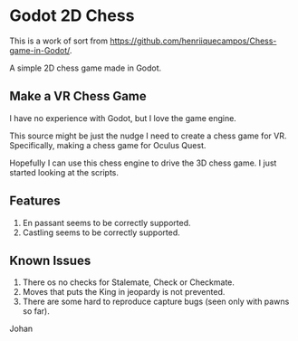 # Godot 2D Chess

This is a work of sort from https://github.com/henriiquecampos/Chess-game-in-Godot/.

A simple 2D chess game made in Godot.

## Make a VR Chess Game
I have no experience with Godot, but I love the game engine.

This source might be just the nudge I need to create a chess game for VR. Specifically,
making a chess game for Oculus Quest.

Hopefully I can use this chess engine to drive the 3D chess game. I just started looking
at the scripts.

## Features

1. En passant seems to be correctly supported.
2. Castling seems to be correctly supported.


## Known Issues

1. There os no checks for Stalemate, Check or Checkmate.
2. Moves that puts the King in jeopardy is not prevented.
3. There are some hard to reproduce capture bugs (seen only with pawns so far).

Johan
